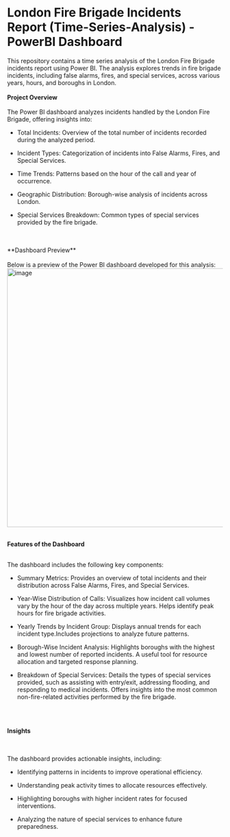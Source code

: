 # London Fire Brigade Incidents Report (Time-Series-Analysis) - PowerBI Dashboard

This repository contains a time series analysis of the London Fire Brigade incidents report using Power BI. The analysis explores trends in fire brigade incidents, including false alarms, fires, and special services, across various years, hours, and boroughs in London.
<br>
<br>
**Project Overview**
<br>
<br>
The Power BI dashboard analyzes incidents handled by the London Fire Brigade, offering insights into:<br>

* Total Incidents: Overview of the total number of incidents recorded during the analyzed period.

* Incident Types: Categorization of incidents into False Alarms, Fires, and Special Services.

* Time Trends: Patterns based on the hour of the call and year of occurrence.

* Geographic Distribution: Borough-wise analysis of incidents across London.

* Special Services Breakdown: Common types of special services provided by the fire brigade.

<br>
<br>
**Dashboard Preview**
<br>
<br>
Below is a preview of the Power BI dashboard developed for this analysis:
<br>
<img width="603" alt="image" src="https://github.com/user-attachments/assets/6e8b5d29-abef-4fab-bb71-d1d8b2df0c3b" />
<br>
<br>

**Features of the Dashboard**
<br>
<br>

The dashboard includes the following key components:

* Summary Metrics: Provides an overview of total incidents and their distribution across False Alarms, Fires, and Special Services.

* Year-Wise Distribution of Calls: Visualizes how incident call volumes vary by the hour of the day across multiple years.
Helps identify peak hours for fire brigade activities.

* Yearly Trends by Incident Group: Displays annual trends for each incident type.Includes projections to analyze future patterns.

* Borough-Wise Incident Analysis: Highlights boroughs with the highest and lowest number of reported incidents. A useful tool for resource allocation and targeted response planning.

* Breakdown of Special Services: Details the types of special services provided, such as assisting with entry/exit, addressing flooding, and responding to medical incidents. Offers insights into the most common non-fire-related activities performed by the fire brigade.
<br>
<br>

**Insights**

<br>
<br>
The dashboard provides actionable insights, including:

* Identifying patterns in incidents to improve operational efficiency.

* Understanding peak activity times to allocate resources effectively.

* Highlighting boroughs with higher incident rates for focused interventions.

* Analyzing the nature of special services to enhance future preparedness.
